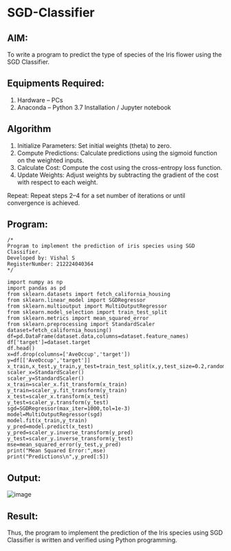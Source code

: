 # SGD-Classifier
## AIM:
To write a program to predict the type of species of the Iris flower using the SGD Classifier.

## Equipments Required:
1. Hardware – PCs
2. Anaconda – Python 3.7 Installation / Jupyter notebook

## Algorithm
1. Initialize Parameters: Set initial weights (theta) to zero.
2. Compute Predictions: Calculate predictions using the sigmoid function on the weighted inputs.
3. Calculate Cost: Compute the cost using the cross-entropy loss function.
4. Update Weights: Adjust weights by subtracting the gradient of the cost with respect to each weight.

Repeat: Repeat steps 2–4 for a set number of iterations or until convergence is achieved.


## Program:
```
/*
Program to implement the prediction of iris species using SGD Classifier.
Developed by: Vishal S
RegisterNumber: 212224040364  
*/

import numpy as np
import pandas as pd
from sklearn.datasets import fetch_california_housing
from sklearn.linear_model import SGDRegressor
from sklearn.multioutput import MultiOutputRegressor
from sklearn.model_selection import train_test_split
from sklearn.metrics import mean_squared_error
from sklearn.preprocessing import StandardScaler
dataset=fetch_california_housing()
df=pd.DataFrame(dataset.data,columns=dataset.feature_names)
df['target']=dataset.target
df.head()
x=df.drop(columns=['AveOccup','target'])
y=df[['AveOccup','target']]
x_train,x_test,y_train,y_test=train_test_split(x,y,test_size=0.2,random_state=42)
scaler_x=StandardScaler()
scaler_y=StandardScaler()
x_train=scaler_x.fit_transform(x_train)
y_train=scaler_y.fit_transform(y_train)
x_test=scaler_x.transform(x_test)
y_test=scaler_y.transform(y_test)
sgd=SGDRegressor(max_iter=1000,tol=1e-3)
model=MultiOutputRegressor(sgd)
model.fit(x_train,y_train)
y_pred=model.predict(x_test)
y_pred=scaler_y.inverse_transform(y_pred)
y_test=scaler_y.inverse_transform(y_test)
mse=mean_squared_error(y_test,y_pred)
print("Mean Squared Error:",mse)
print("Predictions\n",y_pred[:5])
```
## Output:
![image](https://github.com/user-attachments/assets/74c1e3d9-27f1-4d6d-9df7-7f8ecd0b1b1c)

## Result:
Thus, the program to implement the prediction of the Iris species using SGD Classifier is written and verified using Python programming.
